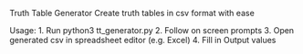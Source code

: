 Truth Table Generator
	Create truth tables in csv format with ease

Usage:
	1. Run python3 tt_generator.py
	2. Follow on screen prompts
	3. Open generated csv in spreadsheet editor (e.g. Excel)
	4. Fill in Output values